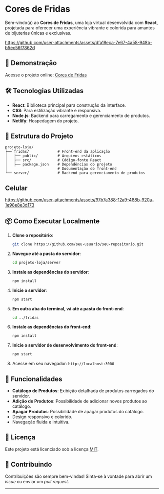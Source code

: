 # Cores de Fridas



Bem-vindo(a) ao **Cores de Fridas**, uma loja virtual desenvolvida com **React**, projetada para oferecer uma experiência vibrante e colorida para amantes de bijuterias únicas e exclusivas.




https://github.com/user-attachments/assets/dfa18eca-7e67-4a58-948b-b5ec56f7862d




## 🚀 Demonstração

Acesse o projeto online: [Cores de Fridas](https://coresdefrida.netlify.app)

## 🛠️ Tecnologias Utilizadas

- **React**: Biblioteca principal para construção da interface.
- **CSS**: Para estilização vibrante e responsiva.
- **Node.js**: Backend para carregamento e gerenciamento de produtos.
- **Netlify**: Hospedagem do projeto.

## 📁 Estrutura do Projeto

```
projeto-loja/
├── fridas/             # Front-end da aplicação
│   ├── public/         # Arquivos estáticos
│   ├── src/            # Código-fonte React
│   ├── package.json    # Dependências do projeto
│                       # Documentação do front-end
└── server/             # Backend para gerenciamento de produtos
```

## Celular



https://github.com/user-attachments/assets/97b7a388-12a9-488b-920a-1e98e8e3d173



## 📦 Como Executar Localmente

1. **Clone o repositório**:
   ```bash
   git clone https://github.com/seu-usuario/seu-repositorio.git
   ```

2. **Navegue até a pasta do servidor**:
   ```bash
   cd projeto-loja/server
   ```

3. **Instale as dependências do servidor**:
   ```bash
   npm install
   ```

4. **Inicie o servidor**:
   ```bash
   npm start
   ```

5. **Em outra aba do terminal, vá até a pasta do front-end**:
   ```bash
   cd ../fridas
   ```

6. **Instale as dependências do front-end**:
   ```bash
   npm install
   ```

7. **Inicie o servidor de desenvolvimento do front-end**:
   ```bash
   npm start
   ```

8. Acesse em seu navegador: `http://localhost:3000`

## 🌟 Funcionalidades

- **Catálogo de Produtos**: Exibição detalhada de produtos carregados do servidor.
- **Adição de Produtos**: Possibilidade de adicionar novos produtos ao catálogo.
- **Apagar Produtos**: Possibilidade de apagar produtos do catálogo.
- Design responsivo e colorido.
- Navegação fluida e intuitiva.

## 📜 Licença

Este projeto está licenciado sob a licença [MIT](../LICENSE).

## 🤝 Contribuindo

Contribuições são sempre bem-vindas! Sinta-se à vontade para abrir um *issue* ou enviar um *pull request*.

---



